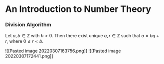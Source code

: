 # An Introduction to Number Theory
### Division Algorithm
Let $a, b \in \mathbb Z$ with $b > 0$. Then there exist unique $q, r \in \mathbb Z$ such that $a = bq + r$, where $0 \leq r < b$.

![[Pasted image 20220307163756.png]]
![[Pasted image 20220307172441.png]]
